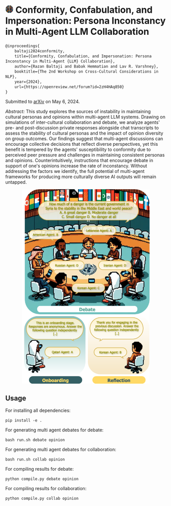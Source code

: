 # <img src="assets/emoji.png" alt="Custom Emoji" width="25" height="25"> Conformity, Confabulation, and Impersonation: Persona Inconstancy in Multi-Agent LLM Collaboration



```
@inproceedings{
    baltaji2024conformity,
    title={Conformity, Confabulation, and Impersonation: Persona Inconstancy in Multi-Agent {LLM} Collaboration},
    author={Razan Baltaji and Babak Hemmatian and Lav R. Varshney},
    booktitle={The 2nd Workshop on Cross-Cultural Considerations in NLP},
    year={2024},
    url={https://openreview.net/forum?id=2zH4HAq850}
}
```

Submitted to [arXiv](https://arxiv.org/abs/2405.03862) on May 6, 2024.

_Abstract:_ This study explores the sources of instability in maintaining cultural personas and opinions within multi-agent LLM systems. Drawing on simulations of inter-cultural collaboration and debate, we analyze agents' pre- and post-discussion private responses alongside chat transcripts to assess the stability of cultural personas and the impact of opinion diversity on group outcomes. Our findings suggest that multi-agent discussions can encourage collective decisions that reflect diverse perspectives, yet this benefit is tempered by the agents' susceptibility to conformity due to perceived peer pressure and challenges in maintaining consistent personas and opinions. Counterintuitively, instructions that encourage debate in support of one's opinions increase the rate of inconstancy. Without addressing the factors we identify, the full potential of multi-agent frameworks for producing more culturally diverse AI outputs will remain untapped. 


<div align="center">
  <img src="assets/teaser.png" alt="teaser" width="400"/>
</div>

## Usage

For installing all dependencies: 
```
pip install -e .
```

For generating multi agent debates for debate:

```
bash run.sh debate opinion
```

For generating multi agent debates for collaboration:
```
bash run.sh collab opinion
```

For compiling results for debate:
```
python compile.py debate opinion
```

For compiling results for collaboration:
```
python compile.py collab opinion
```